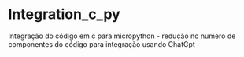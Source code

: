 # Integration_c_py
Integração do código em c para micropython - redução no numero de componentes do código para integração usando ChatGpt
